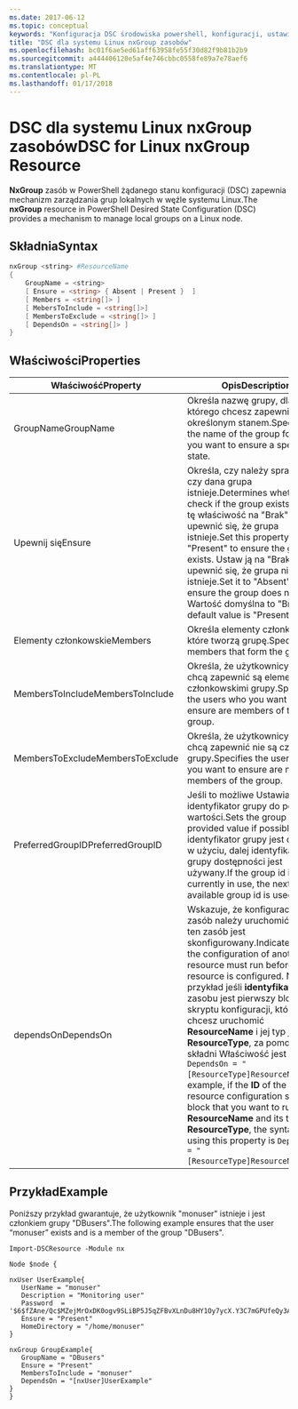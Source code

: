 ```yaml
---
ms.date: 2017-06-12
ms.topic: conceptual
keywords: "Konfiguracja DSC środowiska powershell, konfiguracji, ustawienia"
title: "DSC dla systemu Linux nxGroup zasobów"
ms.openlocfilehash: bc01f6ae5ed61aff63958fe55f30d82f9b81b2b9
ms.sourcegitcommit: a444406120e5af4e746cbbc0558fe89a7e78aef6
ms.translationtype: MT
ms.contentlocale: pl-PL
ms.lasthandoff: 01/17/2018
---
```

# <a name="dsc-for-linux-nxgroup-resource"></a><span data-ttu-id="0654f-103">DSC dla systemu Linux nxGroup zasobów</span><span class="sxs-lookup"><span data-stu-id="0654f-103">DSC for Linux nxGroup Resource</span></span>

<span data-ttu-id="0654f-104">**NxGroup** zasób w PowerShell żądanego stanu konfiguracji (DSC) zapewnia mechanizm zarządzania grup lokalnych w węźle systemu Linux.</span><span class="sxs-lookup"><span data-stu-id="0654f-104">The **nxGroup** resource in PowerShell Desired State Configuration (DSC) provides a mechanism to manage local groups on a Linux node.</span></span>

## <a name="syntax"></a><span data-ttu-id="0654f-105">Składnia</span><span class="sxs-lookup"><span data-stu-id="0654f-105">Syntax</span></span>

```powershell
nxGroup <string> #ResourceName
{
    GroupName = <string>
    [ Ensure = <string> { Absent | Present }  ]
    [ Members = <string[]> ]
    [ MebersToInclude = <string[]>]
    [ MembersToExclude = <string[]> ]
    [ DependsOn = <string[]> ]
}

```

## <a name="properties"></a><span data-ttu-id="0654f-106">Właściwości</span><span class="sxs-lookup"><span data-stu-id="0654f-106">Properties</span></span>

|  <span data-ttu-id="0654f-107">Właściwość</span><span class="sxs-lookup"><span data-stu-id="0654f-107">Property</span></span> |  <span data-ttu-id="0654f-108">Opis</span><span class="sxs-lookup"><span data-stu-id="0654f-108">Description</span></span> | 
|---|---|
| <span data-ttu-id="0654f-109">GroupName</span><span class="sxs-lookup"><span data-stu-id="0654f-109">GroupName</span></span>| <span data-ttu-id="0654f-110">Określa nazwę grupy, dla którego chcesz zapewnić z określonym stanem.</span><span class="sxs-lookup"><span data-stu-id="0654f-110">Specifies the name of the group for which you want to ensure a specific state.</span></span>| 
| <span data-ttu-id="0654f-111">Upewnij się</span><span class="sxs-lookup"><span data-stu-id="0654f-111">Ensure</span></span>| <span data-ttu-id="0654f-112">Określa, czy należy sprawdzić, czy dana grupa istnieje.</span><span class="sxs-lookup"><span data-stu-id="0654f-112">Determines whether to check if the group exists.</span></span> <span data-ttu-id="0654f-113">Ustaw tę właściwość na "Brak", aby upewnić się, że grupa istnieje.</span><span class="sxs-lookup"><span data-stu-id="0654f-113">Set this property to "Present" to ensure the group exists.</span></span> <span data-ttu-id="0654f-114">Ustaw ją na "Brak", aby upewnić się, że grupa nie istnieje.</span><span class="sxs-lookup"><span data-stu-id="0654f-114">Set it to "Absent" to ensure the group does not exist.</span></span> <span data-ttu-id="0654f-115">Wartość domyślna to "Brak".</span><span class="sxs-lookup"><span data-stu-id="0654f-115">The default value is "Present".</span></span>| 
| <span data-ttu-id="0654f-116">Elementy członkowskie</span><span class="sxs-lookup"><span data-stu-id="0654f-116">Members</span></span>| <span data-ttu-id="0654f-117">Określa elementy członkowskie, które tworzą grupę.</span><span class="sxs-lookup"><span data-stu-id="0654f-117">Specifies the members that form the group.</span></span>| 
| <span data-ttu-id="0654f-118">MembersToInclude</span><span class="sxs-lookup"><span data-stu-id="0654f-118">MembersToInclude</span></span>| <span data-ttu-id="0654f-119">Określa, że użytkownicy, którzy chcą zapewnić są elementami członkowskimi grupy.</span><span class="sxs-lookup"><span data-stu-id="0654f-119">Specifies the users who you want to ensure are members of the group.</span></span>| 
| <span data-ttu-id="0654f-120">MembersToExclude</span><span class="sxs-lookup"><span data-stu-id="0654f-120">MembersToExclude</span></span>| <span data-ttu-id="0654f-121">Określa, że użytkownicy, którzy chcą zapewnić nie są członkami grupy.</span><span class="sxs-lookup"><span data-stu-id="0654f-121">Specifies the users who you want to ensure are not members of the group.</span></span>| 
| <span data-ttu-id="0654f-122">PreferredGroupID</span><span class="sxs-lookup"><span data-stu-id="0654f-122">PreferredGroupID</span></span>| <span data-ttu-id="0654f-123">Jeśli to możliwe Ustawia identyfikator grupy do podanej wartości.</span><span class="sxs-lookup"><span data-stu-id="0654f-123">Sets the group id to the provided value if possible.</span></span> <span data-ttu-id="0654f-124">Jeśli identyfikator grupy jest obecnie w użyciu, dalej identyfikator grupy dostępności jest używany.</span><span class="sxs-lookup"><span data-stu-id="0654f-124">If the group id is currently in use, the next available group id is used.</span></span>| 
| <span data-ttu-id="0654f-125">dependsOn</span><span class="sxs-lookup"><span data-stu-id="0654f-125">DependsOn</span></span> | <span data-ttu-id="0654f-126">Wskazuje, że konfiguracja inny zasób należy uruchomić przed ten zasób jest skonfigurowany.</span><span class="sxs-lookup"><span data-stu-id="0654f-126">Indicates that the configuration of another resource must run before this resource is configured.</span></span> <span data-ttu-id="0654f-127">Na przykład jeśli **identyfikator** zasobu jest pierwszy blok skryptu konfiguracji, który chcesz uruchomić **ResourceName** i jej typ jest **ResourceType**, za pomocą tej składni Właściwość jest `DependsOn = "[ResourceType]ResourceName"`.</span><span class="sxs-lookup"><span data-stu-id="0654f-127">For example, if the **ID** of the resource configuration script block that you want to run first is **ResourceName** and its type is **ResourceType**, the syntax for using this property is `DependsOn = "[ResourceType]ResourceName"`.</span></span>| 

## <a name="example"></a><span data-ttu-id="0654f-128">Przykład</span><span class="sxs-lookup"><span data-stu-id="0654f-128">Example</span></span>

<span data-ttu-id="0654f-129">Poniższy przykład gwarantuje, że użytkownik "monuser" istnieje i jest członkiem grupy "DBusers".</span><span class="sxs-lookup"><span data-stu-id="0654f-129">The following example ensures that the user “monuser” exists and is a member of the group "DBusers".</span></span>

```
Import-DSCResource -Module nx 

Node $node {

nxUser UserExample{
   UserName = "monuser"
   Description = "Monitoring user"
   Password  =    '$6$fZAne/Qc$MZejMrOxDK0ogv9SLiBP5J5qZFBvXLnDu8HY1Oy7ycX.Y3C7mGPUfeQy3A82ev3zIabhDQnj2ayeuGn02CqE/0'
   Ensure = "Present"
   HomeDirectory = "/home/monuser"
}
 
nxGroup GroupExample{
   GroupName = "DBusers"
   Ensure = "Present"
   MembersToInclude = "monuser"
   DependsOn = "[nxUser]UserExample"            
}
}
```

